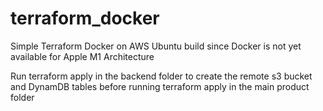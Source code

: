 # terraform_docker
Simple Terraform Docker on AWS Ubuntu build since Docker is not yet available for Apple M1 Architecture

Run terraform apply in the backend folder to create the remote s3 bucket and DynamDB tables before running terraform apply in the main product folder
